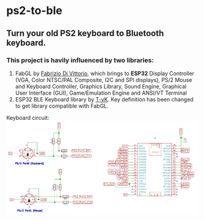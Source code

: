 # ps2-to-ble

## Turn your old PS2 keyboard to Bluetooth keyboard.

### This project is havily influenced by two libraries:

1. FabGL by [Fabrizio Di Vittorio](https://github.com/fdivitto/fabgl), which brings to **ESP32** Display Controller (VGA, Color NTSC/PAL Composite, I2C and SPI displays), PS/2 Mouse and Keyboard Controller, Graphics Library, Sound Engine, Graphical User Interface (GUI), Game/Emulation Engine and ANSI/VT Terminal
2. ESP32 BLE Keyboard library by [T-vK](https://github.com/T-vK/ESP32-BLE-Keyboard). Key definition has been changed to get library compatible with FabGL.

Keyboard circuit:
![circuit](https://github.com/silk-indus/ps2-to-ble/blob/master/schema_PS2.png)
